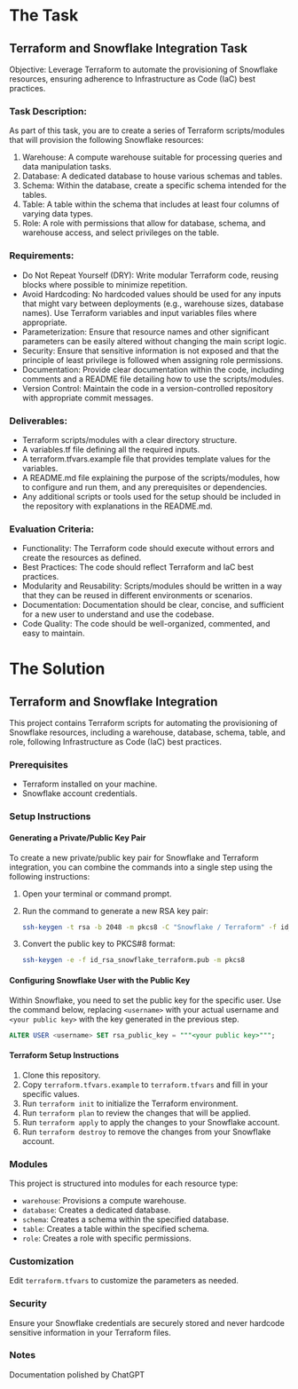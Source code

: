 # The Task
## Terraform and Snowflake Integration Task
Objective: Leverage Terraform to automate the provisioning of Snowflake resources, ensuring adherence to Infrastructure as Code (IaC) best practices.

### Task Description:
As part of this task, you are to create a series of Terraform scripts/modules that will provision the following Snowflake resources:
1. Warehouse: A compute warehouse suitable for processing queries and data manipulation tasks.
2. Database: A dedicated database to house various schemas and tables.
3. Schema: Within the database, create a specific schema intended for the tables.
4. Table: A table within the schema that includes at least four columns of varying data types.
5. Role: A role with permissions that allow for database, schema, and warehouse access, and select privileges on the table.

### Requirements:
- Do Not Repeat Yourself (DRY): Write modular Terraform code, reusing blocks where possible to minimize repetition.
- Avoid Hardcoding: No hardcoded values should be used for any inputs that might vary between deployments (e.g., warehouse sizes, database names). Use Terraform variables and input variables files where appropriate.
- Parameterization: Ensure that resource names and other significant parameters can be easily altered without changing the main script logic.
- Security: Ensure that sensitive information is not exposed and that the principle of least privilege is followed when assigning role permissions.
- Documentation: Provide clear documentation within the code, including comments and a README file detailing how to use the scripts/modules.
- Version Control: Maintain the code in a version-controlled repository with appropriate commit messages.

### Deliverables:
- Terraform scripts/modules with a clear directory structure.
- A variables.tf file defining all the required inputs.
- A terraform.tfvars.example file that provides template values for the variables.
- A README.md file explaining the purpose of the scripts/modules, how to configure and run them, and any prerequisites or dependencies.
- Any additional scripts or tools used for the setup should be included in the repository with explanations in the README.md.

### Evaluation Criteria:
- Functionality: The Terraform code should execute without errors and create the resources as defined.
- Best Practices: The code should reflect Terraform and IaC best practices.
- Modularity and Reusability: Scripts/modules should be written in a way that they can be reused in different environments or scenarios.
- Documentation: Documentation should be clear, concise, and sufficient for a new user to understand and use the codebase.
- Code Quality: The code should be well-organized, commented, and easy to maintain.

# The Solution
## Terraform and Snowflake Integration

This project contains Terraform scripts for automating the provisioning of Snowflake resources, including a warehouse, database, schema, table, and role, following Infrastructure as Code (IaC) best practices.

### Prerequisites
- Terraform installed on your machine.
- Snowflake account credentials.

### Setup Instructions

#### Generating a Private/Public Key Pair

To create a new private/public key pair for Snowflake and Terraform integration, you can combine the commands into a single step using the following instructions:

1. Open your terminal or command prompt.
2. Run the command to generate a new RSA key pair:

    ```bash
    ssh-keygen -t rsa -b 2048 -m pkcs8 -C "Snowflake / Terraform" -f id_rsa_snowflake_terraform
    ```

3. Convert the public key to PKCS#8 format:

    ```bash
    ssh-keygen -e -f id_rsa_snowflake_terraform.pub -m pkcs8
    ```

#### Configuring Snowflake User with the Public Key

Within Snowflake, you need to set the public key for the specific user. Use the command below, replacing `<username>` with your actual username and `<your public key>` with the key generated in the previous step.

```sql
ALTER USER <username> SET rsa_public_key = """<your public key>""";
```

#### Terraform Setup Instructions 

1. Clone this repository.
2. Copy `terraform.tfvars.example` to `terraform.tfvars` and fill in your specific values.
3. Run `terraform init` to initialize the Terraform environment.
4. Run `terraform plan` to review the changes that will be applied.
5. Run `terraform apply` to apply the changes to your Snowflake account.
6. Run `terraform destroy` to remove the changes from your Snowflake account.

### Modules
This project is structured into modules for each resource type:
- `warehouse`: Provisions a compute warehouse.
- `database`: Creates a dedicated database.
- `schema`: Creates a schema within the specified database.
- `table`: Creates a table within the specified schema.
- `role`: Creates a role with specific permissions.

### Customization
Edit `terraform.tfvars` to customize the parameters as needed.

### Security
Ensure your Snowflake credentials are securely stored and never hardcode sensitive information in your Terraform files.

### Notes
Documentation polished by ChatGPT